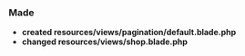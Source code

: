 ### Made
- **created resources/views/pagination/default.blade.php**  
- **changed resources/views/shop.blade.php**  
